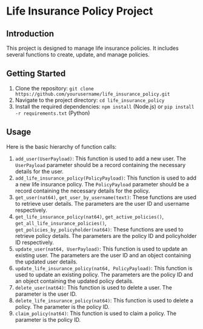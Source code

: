 # Life Insurance Policy Project

## Introduction

This project is designed to manage life insurance policies. It includes several functions to create, update, and manage policies.

## Getting Started

1. Clone the repository: `git clone https://github.com/yourusername/life_insurance_policy.git`
2. Navigate to the project directory: `cd life_insurance_policy`
3. Install the required dependencies: `npm install` (Node.js) or `pip install -r requirements.txt` (Python)

## Usage

Here is the basic hierarchy of function calls:

1. `add_user(UserPayload)`: This function is used to add a new user. The `UserPayload` parameter should be a record containing the necessary details for the user.
2. `add_life_insurance_policy(PolicyPayload)`: This function is used to add a new life insurance policy. The `PolicyPayload` parameter should be a record containing the necessary details for the policy.
3. `get_user(nat64)`, `get_user_by_username(text)`: These functions are used to retrieve user details. The parameters are the user ID and username respectively.
4. `get_life_insurance_policy(nat64)`, `get_active_policies()`, `get_all_life_insurance_policies()`, `get_policies_by_policyholder(nat64)`: These functions are used to retrieve policy details. The parameters are the policy ID and policyholder ID respectively.
5. `update_user(nat64, UserPayload)`: This function is used to update an existing user. The parameters are the user ID and an object containing the updated user details.
6. `update_life_insurance_policy(nat64, PolicyPayload)`: This function is used to update an existing policy. The parameters are the policy ID and an object containing the updated policy details.
7. `delete_user(nat64)`: This function is used to delete a user. The parameter is the user ID.
8. `delete_life_insurance_policy(nat64)`: This function is used to delete a policy. The parameter is the policy ID.
9. `claim_policy(nat64)`: This function is used to claim a policy. The parameter is the policy ID.

